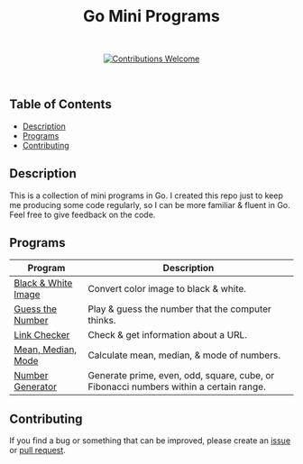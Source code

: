 <div align="center">
  <br>
  <h1>Go Mini Programs</h1>
  <br>
  <p align="center">
    <a href="https://github.com/nadiannis/go-mini-programs/issues"><img alt="Contributions Welcome" src="https://img.shields.io/badge/contributions-welcome-blue.svg?style=flat"></a>
  </p>
  <br>
</div>

## Table of Contents

- [Description](#description)
- [Programs](#programs)
- [Contributing](#contributing)

## Description

This is a collection of mini programs in Go. I created this repo just to keep me producing some code regularly, so I can be more familiar & fluent in Go. Feel free to give feedback on the code.

## Programs

| **Program**                                | **Description**                                                                       |
| ------------------------------------------ | ------------------------------------------------------------------------------------- |
| [Black & White Image](./black_white_image) | Convert color image to black & white.                                                 |
| [Guess the Number](./guess_number)         | Play & guess the number that the computer thinks.                                     |
| [Link Checker](./link_checker)             | Check & get information about a URL.                                                  |
| [Mean, Median, Mode](./mean_median_mode)   | Calculate mean, median, & mode of numbers.                                            |
| [Number Generator](./number_generator)     | Generate prime, even, odd, square, cube, or Fibonacci numbers within a certain range. |

## Contributing

If you find a bug or something that can be improved, please create an [issue](https://github.com/nadiannis/go-mini-programs/issues) or [pull request](https://github.com/nadiannis/go-mini-programs/pulls).

